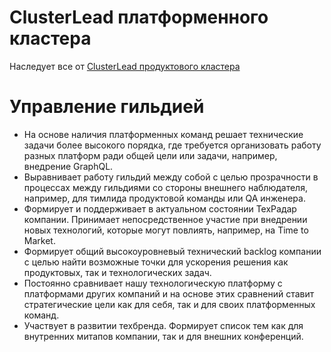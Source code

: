 # ClusterLead платформенного кластера

Наследует все от [ClusterLead продуктового кластера](clusterlead_product_cluster.md)

# Управлени﻿е гильдией
- На основе наличия платформенных команд решает технические задачи более высокого порядка, где требуется организовать работу разных платформ ради общей цели или задачи, например, внедрение GraphQL.
- Выравнивает работу гильдий между собой с целью прозрачности в процессах между гильдиями со стороны внешнего наблюдателя, например, для тимлида продуктовой команды или QA инженера.
- Формирует и поддерживает в актуальном состоянии ТехРадар компании. Принимает непосредственное участие при внедрении новых технологий, которые могут повлиять, например, на Time to Market.
- Формирует общий высокоуровневый технический backlog компании с целью найти возможные точки для ускорения решения как продуктовых, так и технологических задач.
- Постоянно сравнивает нашу технологическую платформу с платформами других компаний и на основе этих сравнений ставит стратегические цели как для себя, так и для своих платформенных команд.
- Участвует в развитии техбренда. Формирует список тем как для внутренних митапов компании, так и для внешних конференций.
